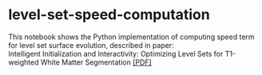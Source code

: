 # level-set-speed-computation
This notebook shows the Python implementation of computing speed term for level set surface evolution, described in paper:  
Intelligent Initialization and Interactivity: Optimizing Level Sets for T1-weighted White Matter Segmentation [[PDF]](http://interactivemedical.org/imic2014/CameraReadyPapers/Paper%2012/Xue_IMIC2014_CameraReady_Jul21.pdf)
